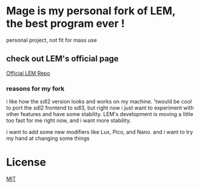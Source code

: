 # Mage is my personal fork of LEM, the best program ever !

personal project, not fit for mass use

## check out LEM's official page
[Official LEM Repo](https://https://github.com/lem-project/lem)

### reasons for my fork

i like how the sdl2 version looks and works on my machine.  'twould be cool to port the sdl2 frontend to sdl3, but right now i just want to experiment with other features and have some stability.  LEM's development is moving a little too fast for me right now, and i want more stability.

i want to add some new modifiers like Lux, Pico, and Nano.  and i want to try my hand at changing some things

# License
[MIT](https://github.com/lem-project/lem/blob/master/LICENCE)
